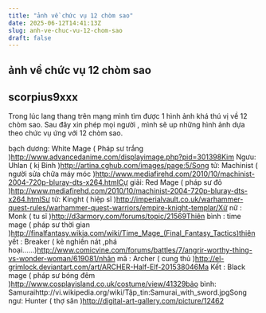 ```yaml
---
title: "ảnh về chức vụ 12 chòm sao"
date: 2025-06-12T14:41:13Z
slug: anh-ve-chuc-vu-12-chom-sao
draft: false
---
```


## ảnh về chức vụ 12 chòm sao

## scorpius9xxx

Trong lúc lang thang trên mạng mình tìm được 1 hình ảnh khá thú vị về 12 chòm sao. Sau đây xin phép mọi người , mình sẽ up những hình ảnh dựa theo chức vụ ứng với 12 chòm sao.
 
 bạch dương: White Mage ( Pháp sư trắng )http://www.advancedanime.com/displayimage.php?pid=301398Kim Ngưu: Uhlan ( kị Binh )http://artina.cghub.com/images/page:5/Song tử: Machinist ( người sửa chữa máy móc )http://www.mediafirehd.com/2010/10/machinist-2004-720p-bluray-dts-x264.htmlCự giải: Red Mage ( pháp sư đỏ )http://www.mediafirehd.com/2010/10/machinist-2004-720p-bluray-dts-x264.htmlSư tử: Kinght ( hiệp sĩ )http://imperialvault.co.uk/warhammer-quest-rules/warhammer-quest-warriors/empire-knight-templar/Xử nữ : Monk ( tu sĩ )http://d3armory.com/forums/topic/21569Thiên bình : time mage ( pháp sư thời gian )http://finalfantasy.wikia.com/wiki/Time_Mage_(Final_Fantasy_Tactics)thiên yết : Breaker ( kẻ nghiền nát ,phá hoại......)http://www.comicvine.com/forums/battles/7/angrir-worthy-thing-vs-wonder-woman/619081/nhân mã : Archer ( cung thủ )http://el-grimlock.deviantart.com/art/ARCHER-Half-Elf-201538046Ma Kết : Black mage ( pháp sư bóng đêm )http://www.cosplayisland.co.uk/costume/view/41329bảo bình: Samuraihttp://vi.wikipedia.org/wiki/Tập_tin:Samurai_with_sword.jpgSong ngư: Hunter ( thợ săn )http://digital-art-gallery.com/picture/12462